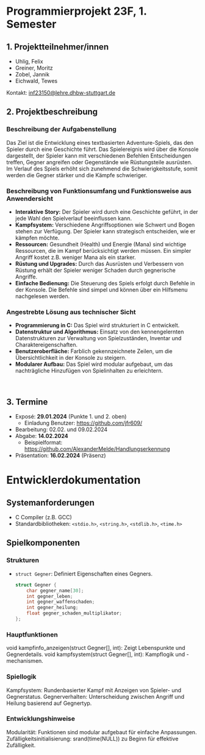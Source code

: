 # Programmierprojekt 23F, 1. Semester

## 1. Projektteilnehmer/innen
- Uhlig, Felix
- Greiner, Moritz
- Zobel, Jannik
- Eichwald, Tewes

Kontakt: inf23150@lehre.dhbw-stuttgart.de
&nbsp;
## 2. Projektbeschreibung

### Beschreibung der Aufgabenstellung


Das Ziel ist die Entwicklung eines textbasierten Adventure-Spiels, das den Spieler durch eine Geschichte führt. Das Spielereignis wird über die Konsole dargestellt, der Spieler kann mit verschiedenen Befehlen Entscheidungen treffen, Gegner angreifen oder Gegenstände wie Rüstungsteile ausrüsten. Im Verlauf des Spiels erhöht sich zunehmend die Schwierigkeitsstufe, somit werden die Gegner stärker und die Kämpfe schwieriger.

### Beschreibung von Funktionsumfang und Funktionsweise aus Anwendersicht
- **Interaktive Story:** Der Spieler wird durch eine Geschichte geführt, in der jede Wahl den Spielverlauf beeinflussen kann.
- **Kampfsystem:** Verschiedene Angriffsoptionen wie Schwert und Bogen stehen zur Verfügung. Der Spieler kann strategisch entscheiden, wie er kämpfen möchte.
- **Ressourcen:** Gesundheit (Health) und Energie (Mana) sind wichtige Ressourcen, die im Kampf berücksichtigt werden müssen. Ein simpler Angriff kostet z.B. weniger Mana als ein starker.
- **Rüstung und Upgrades:** Durch das Ausrüsten und Verbessern von Rüstung erhält der Spieler weniger Schaden durch gegnerische Angriffe.
- **Einfache Bedienung:** Die Steuerung des Spiels erfolgt durch Befehle in der Konsole. Die Befehle sind simpel und können über ein Hilfsmenu nachgelesen werden.

### Angestrebte Lösung aus technischer Sicht
- **Programmierung in C:** Das Spiel wird strukturiert in C entwickelt.
- **Datenstruktur und Algorithmus:** Einsatz von den kennengelernten Datenstrukturen zur Verwaltung von Spielzuständen, Inventar und Charaktereigenschaften.
- **Benutzeroberfläche:** Farblich gekennzeichnete Zeilen, um die Übersichtlichkeit in der Konsole zu steigern.
- **Modularer Aufbau:** Das Spiel wird modular aufgebaut, um das nachträgliche Hinzufügen von Spielinhalten zu erleichtern.

&nbsp;
## 3. Termine
- Exposé: **29.01.2024** (Punkte 1. und 2. oben)
	- Einladung Benutzer: https://github.com/jfr609/
- Bearbeitung: 02.02. und 09.02.2024
- Abgabe: **14.02.2024** 
	- Beispielformat: https://github.com/AlexanderMelde/Handlungserkennung
- Präsentation: **16.02.2024** (Präsenz)

# Entwicklerdokumentation

## Systemanforderungen
- C Compiler (z.B. GCC)
- Standardbibliotheken: `<stdio.h>`, `<string.h>`, `<stdlib.h>`, `<time.h>`

## Spielkomponenten

### Strukturen
- `struct Gegner`: Definiert Eigenschaften eines Gegners.

  ```c
  struct Gegner {
      char gegner_name[30];
      int gegner_leben;
      int gegner_waffenschaden;
      int gegner_heilung;
      float gegner_schaden_multiplikator;
  };

### Hauptfunktionen
void kampfinfo_anzeigen(struct Gegner[], int): Zeigt Lebenspunkte und Gegnerdetails.
void kampfsystem(struct Gegner[], int): Kampflogik und -mechanismen.

### Spiellogik
Kampfsystem: Rundenbasierter Kampf mit Anzeigen von Spieler- und Gegnerstatus.
Gegnerverhalten: Unterscheidung zwischen Angriff und Heilung basierend auf Gegnertyp.

### Entwicklungshinweise
Modularität: Funktionen sind modular aufgebaut für einfache Anpassungen.
Zufälligkeitsinitialisierung: srand(time(NULL)) zu Beginn für effektive Zufälligkeit.
